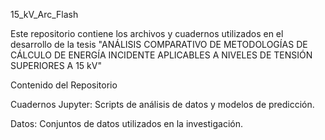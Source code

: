15_kV_Arc_Flash

Este repositorio contiene los archivos y cuadernos utilizados en el desarrollo de la tesis "ANÁLISIS COMPARATIVO DE METODOLOGÍAS DE CÁLCULO DE ENERGÍA INCIDENTE APLICABLES A NIVELES DE TENSIÓN SUPERIORES A 15 kV"

Contenido del Repositorio

Cuadernos Jupyter: Scripts de análisis de datos y modelos de predicción.

Datos: Conjuntos de datos utilizados en la investigación.

